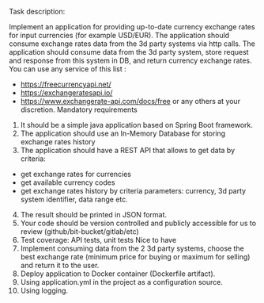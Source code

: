 Task description:

Implement an application for providing up-to-date currency exchange rates for input
currencies (for example USD/EUR). The application should consume exchange rates data
from the 3d party systems via http calls. The application should consume data from the 3d
party system, store request and response from this system in DB, and return currency
exchange rates.
You can use any service of this list :
- https://freecurrencyapi.net/
- https://exchangeratesapi.io/
- https://www.exchangerate-api.com/docs/free
  or any others at your discretion.
  Mandatory requirements
1. It should be a simple java application based on Spring Boot framework.
2. The application should use an In-Memory Database for storing exchange rates
   history
3. The application should have a REST API that allows to get data by criteria:
- get exchange rates for currencies
- get available currency codes
- get exchange rates history by criteria parameters: currency, 3d party system
  identifier, data range etc.
4. The result should be printed in JSON format.
5. Your code should be version controlled and publicly accessible for us to review
   (github/bit-bucket/gitlab/etc)
6. Test coverage: API tests, unit tests
   Nice to have
1. Implement consuming data from the 2 3d party systems, choose the best exchange
   rate (minimum price for buying or maximum for selling) and return it to the user.
2. Deploy application to Docker container (Dockerfile artifact).
3. Using application.yml in the project as a configuration source.
4. Using logging.